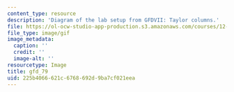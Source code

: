 ```yaml
---
content_type: resource
description: 'Diagram of the lab setup from GFDVII: Taylor columns.'
file: https://ol-ocw-studio-app-production.s3.amazonaws.com/courses/12-003-atmosphere-ocean-and-climate-dynamics-fall-2008/225b4066621c6768692d9ba7cf021eea_gfd_79.gif
file_type: image/gif
image_metadata:
  caption: ''
  credit: ''
  image-alt: ''
resourcetype: Image
title: gfd_79
uid: 225b4066-621c-6768-692d-9ba7cf021eea
---
```

